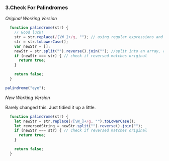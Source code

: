 ### 3.Check For Palindromes



*Original Working Version*

```JavaScript
  function palindrome(str) {
    // Good luck!
    str = str.replace(/[\W_]+/g, ""); // using regular expressions and replace
    str = str.toLowerCase();
    var newStr = [];
    newStr = str.split("").reverse().join(""); //split into an array, reverse elements, join into string
    if (newStr === str) { // check if reversed matches original
      return true;
    }

    return false;
  }

palindrome("eye");
```

*New Working Version*

Barely changed this. Just tidied it up a little.

```JavaScript
  function palindrome(str) {
    let newStr = str.replace(/[\W_]+/g, "").toLowerCase();
    let reversedString = newStr.split("").reverse().join("");
    if (newStr === str) { // check if reversed matches original
      return true;
    }

    return false;
  }
```  

